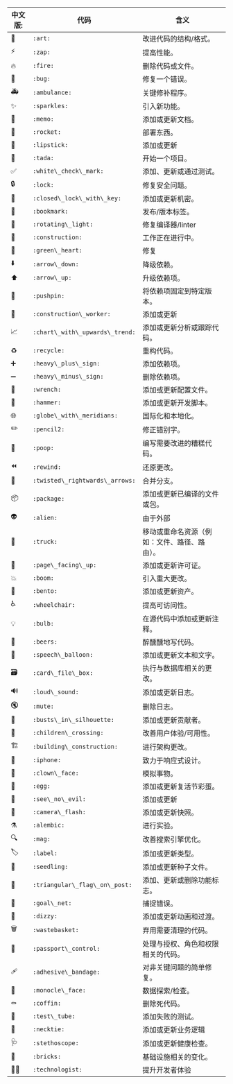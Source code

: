 | 中文版: | 代码 | 含义 |
| --- | --- | --- |
| 🎨 | `:art:` | 改进代码的结构/格式。 |
| ⚡️ | `:zap:` | 提高性能。 |
| 🔥 | `:fire:` | 删除代码或文件。 |
| 🐛 | `:bug:` | 修复一个错误。 |
| 🚑️ | `:ambulance:` | 关键修补程序。 |
| ✨ | `:sparkles:` | 引入新功能。 |
| 📝 | `:memo:` | 添加或更新文档。 |
| 🚀 | `:rocket:` | 部署东西。 |
| 💄 | `:lipstick:` | 添加或更新 |
| 🎉 | `:tada:` | 开始一个项目。 |
| ✅ | `:white\_check\_mark:` | 添加、更新或通过测试。 |
| 🔒️ | `:lock:` | 修复安全问题。 |
| 🔐 | `:closed\_lock\_with\_key:` | 添加或更新机密。 |
| 🔖 | `:bookmark:` | 发布/版本标签。 |
| 🚨 | `:rotating\_light:` | 修复编译器/linter |
| 🚧 | `:construction:` | 工作正在进行中。 |
| 💚 | `:green\_heart:` | 修复 |
| ⬇️ | `:arrow\_down:` | 降级依赖。 |
| ⬆️ | `:arrow\_up:` | 升级依赖项。 |
| 📌 | `:pushpin:` | 将依赖项固定到特定版本。 |
| 👷 | `:construction\_worker:` | 添加或更新 |
| 📈 | `:chart\_with\_upwards\_trend:` | 添加或更新分析或跟踪代码。 |
| ♻️ | `:recycle:` | 重构代码。 |
| ➕ | `:heavy\_plus\_sign:` | 添加依赖项。 |
| ➖ | `:heavy\_minus\_sign:` | 删除依赖项。 |
| 🔧 | `:wrench:` | 添加或更新配置文件。 |
| 🔨 | `:hammer:` | 添加或更新开发脚本。 |
| 🌐 | `:globe\_with\_meridians:` | 国际化和本地化。 |
| ✏️ | `:pencil2:` | 修正错别字。 |
| 💩 | `:poop:` | 编写需要改进的糟糕代码。 |
| ⏪️ | `:rewind:` | 还原更改。 |
| 🔀 | `:twisted\_rightwards\_arrows:` | 合并分支。 |
| 📦️ | `:package:` | 添加或更新已编译的文件或包。 |
| 👽️ | `:alien:` | 由于外部 |
| 🚚 | `:truck:` | 移动或重命名资源（例如：文件、路径、路由）。 |
| 📄 | `:page\_facing\_up:` | 添加或更新许可证。 |
| 💥 | `:boom:` | 引入重大更改。 |
| 🍱 | `:bento:` | 添加或更新资产。 |
| ♿️ | `:wheelchair:` | 提高可访问性。 |
| 💡 | `:bulb:` | 在源代码中添加或更新注释。 |
| 🍻 | `:beers:` | 醉醺醺地写代码。 |
| 💬 | `:speech\_balloon:` | 添加或更新文本和文字。 |
| 🗃️ | `:card\_file\_box:` | 执行与数据库相关的更改。 |
| 🔊 | `:loud\_sound:` | 添加或更新日志。 |
| 🔇 | `:mute:` | 删除日志。 |
| 👥 | `:busts\_in\_silhouette:` | 添加或更新贡献者。 |
| 🚸 | `:children\_crossing:` | 改善用户体验/可用性。 |
| 🏗️ | `:building\_construction:` | 进行架构更改。 |
| 📱 | `:iphone:` | 致力于响应式设计。 |
| 🤡 | `:clown\_face:` | 模拟事物。 |
| 🥚 | `:egg:` | 添加或更新复活节彩蛋。 |
| 🙈 | `:see\_no\_evil:` | 添加或更新 |
| 📸 | `:camera\_flash:` | 添加或更新快照。 |
| ⚗️ | `:alembic:` | 进行实验。 |
| 🔍️ | `:mag:` | 改善搜索引擎优化。 |
| 🏷️ | `:label:` | 添加或更新类型。 |
| 🌱 | `:seedling:` | 添加或更新种子文件。 |
| 🚩 | `:triangular\_flag\_on\_post:` | 添加、更新或删除功能标志。 |
| 🥅 | `:goal\_net:` | 捕捉错误。 |
| 💫 | `:dizzy:` | 添加或更新动画和过渡。 |
| 🗑️ | `:wastebasket:` | 弃用需要清理的代码。 |
| 🛂 | `:passport\_control:` | 处理与授权、角色和权限相关的代码。 |
| 🩹 | `:adhesive\_bandage:` | 对非关键问题的简单修复。 |
| 🧐 | `:monocle\_face:` | 数据探索/检查。 |
| ⚰️ | `:coffin:` | 删除死代码。 |
| 🧪 | `:test\_tube:` | 添加失败的测试。 |
| 👔 | `:necktie:` | 添加或更新业务逻辑 |
| 🩺 | `:stethoscope:` | 添加或更新健康检查。 |
| 🧱 | `:bricks:` | 基础设施相关的变化。 |
| 🧑‍💻 | `:technologist:` | 提升开发者体验 |